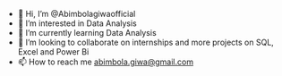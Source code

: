 - 👋 Hi, I’m @Abimbolagiwaofficial
- 👀 I’m interested in Data Analysis
- 🌱 I’m currently learning Data Analysis
- 💞️ I’m looking to collaborate on internships and more projects on SQL, Excel and Power Bi
- 📫 How to reach me abimbola.giwa@gmail.com

<!---
Abimbolagiwaofficial/Abimbolagiwaofficial is a ✨ special ✨ repository because its `README.md` (this file) appears on your GitHub profile.
You can click the Preview link to take a look at your changes.
--->
